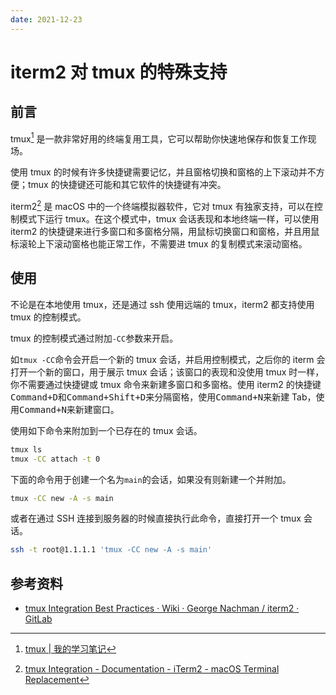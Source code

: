 ```yaml
---
date: 2021-12-23
---
```

# iterm2 对 tmux 的特殊支持

## 前言

tmux[^1] 是一款非常好用的终端复用工具，它可以帮助你快速地保存和恢复工作现场。

使用 tmux 的时候有许多快捷键需要记忆，并且窗格切换和窗格的上下滚动并不方便；tmux 的快捷键还可能和其它软件的快捷键有冲突。

iterm2[^2] 是 macOS 中的一个终端模拟器软件，它对 tmux 有独家支持，可以在控制模式下运行 tmux。在这个模式中，tmux 会话表现和本地终端一样，可以使用 iterm2 的快捷键来进行多窗口和多窗格分隔，用鼠标切换窗口和窗格，并且用鼠标滚轮上下滚动窗格也能正常工作，不需要进 tmux 的复制模式来滚动窗格。

## 使用

不论是在本地使用 tmux，还是通过 ssh 使用远端的 tmux，iterm2 都支持使用 tmux 的控制模式。

tmux 的控制模式通过附加`-CC`参数来开启。

如`tmux -CC`命令会开启一个新的 tmux 会话，并启用控制模式，之后你的 iterm 会打开一个新的窗口，用于展示 tmux 会话；该窗口的表现和没使用 tmux 时一样，你不需要通过快捷键或 tmux 命令来新建多窗口和多窗格。使用 iterm2 的快捷键<kbd>Command+D</kbd>和<kbd>Command+Shift+D</kbd>来分隔窗格，使用<kbd>Command+N</kbd>来新建 Tab，使用<kbd>Command+N</kbd>来新建窗口。

使用如下命令来附加到一个已存在的 tmux 会话。

```bash
tmux ls
tmux -CC attach -t 0
```

下面的命令用于创建一个名为`main`的会话，如果没有则新建一个并附加。

```bash
tmux -CC new -A -s main
```

或者在通过 SSH 连接到服务器的时候直接执行此命令，直接打开一个 tmux 会话。

```bash
ssh -t root@1.1.1.1 'tmux -CC new -A -s main'
```

## 参考资料

- [tmux Integration Best Practices · Wiki · George Nachman / iterm2 · GitLab](https://gitlab.com/gnachman/iterm2/-/wikis/tmux-Integration-Best-Practices)

[^1]: [tmux | 我的学习笔记](https://bobo2334.github.io/notes/utilities/tmux)
[^2]: [tmux Integration - Documentation - iTerm2 - macOS Terminal Replacement](https://iterm2.com/documentation-tmux-integration.html)
